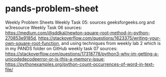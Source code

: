 # pands-problem-sheet
Weekly Problem Sheets
Weekly Task 05: sources geeksforgeeks.org and w3resource
Weekly Task 06 sources: https://medium.com/@sddkal/newton-square-root-method-in-python-270853e9185d, https://stackoverflow.com/questions/1623375/writing-your-own-square-root-function, and using techniques from weekly lab 2 which is in my PANDS folder on GitHub
weekly task 07 sources: https://stackoverflow.com/questions/17318778/python3-why-im-getting-a-unicodedecodeerror-or-is-this-a-memory-issue; https://pythonexamples.org/python-count-occurrences-of-word-in-text-file/